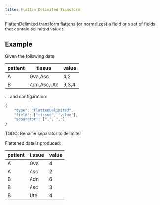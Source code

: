 ```yaml
---
title: Flatten Delimited Transform
---
```


FlattenDelimited transform flattens (or normalizes) a field or a set of
fields that contain delimited values.

## Example

Given the following data:

| patient | tissue | value |
| - | - | - |
| A | Ova,Asc | 4,2 |
| B | Adn,Asc,Ute | 6,3,4 |

... and configuration:

```javascript
{
    "type": "flattenDelimited",
    "field": ["tissue", "value"],
    "separator": [",", ","]
}
```

TODO: Rename separator to delimiter

Flattened data is produced:

| patient | tissue | value |
| - | - | - |
| A | Ova | 4 |
| A | Asc | 2 |
| B | Adn | 6 |
| B | Asc | 3 |
| B | Ute | 4 |
